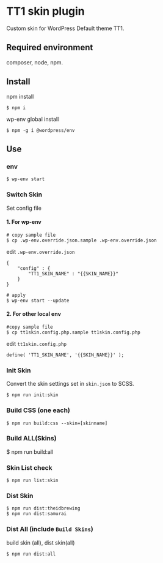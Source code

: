 # TT1 skin plugin

Custom skin for WordPress Default theme TT1.

## Required environment

composer, node, npm.

## Install

npm install

```
$ npm i
```

wp-env global install

```
$ npm -g i @wordpress/env
```

## Use

### env

```
$ wp-env start
```

### Switch Skin

Set config file

#### 1. For wp-env

```
# copy sample file
$ cp .wp-env.override.json.sample .wp-env.override.json
```

edit `.wp-env.override.json`

```
{
    "config" : {
        "TT1_SKIN_NAME" : "{{SKIN_NAME}}"
    }
}
```

```
# apply
$ wp-env start --update
```


#### 2. For other local env

```
#copy sample file
$ cp tt1skin.config.php.sample tt1skin.config.php
```

edit `tt1skin.config.php`

```
define( 'TT1_SKIN_NAME', '{{SKIN_NAME}}' );
```

### Init Skin

Convert the skin settings set in `skin.json` to SCSS.

```
$ npm run init:skin
```

### Build CSS (one each)

```
$ npm run build:css --skin=[skinname]
```

### Build ALL(Skins)
$ npm run build:all

### Skin List check

```
$ npm run list:skin
```

### Dist Skin

```
$ npm run dist:theidbrewing
$ npm run dist:samurai
```

### Dist All (include `Build Skins`)
build skin (all), dist skin(all)
```
$ npm run dist:all
```

